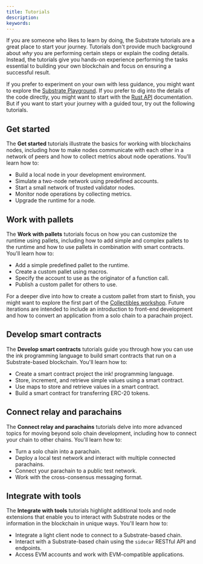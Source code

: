 ```yaml
---
title: Tutorials
description:
keywords:
---
```


If you are someone who likes to learn by doing, the Substrate tutorials are a great place to start your journey.
Tutorials don't provide much background about _why_ you are performing certain steps or explain the coding details.
Instead, the tutorials give you hands-on experience performing the tasks essential to building your own blockchain and focus on ensuring a successful result.

If you prefer to experiment on your own with less guidance, you might want to explore the [Substrate Playground](https://docs.substrate.io/playground/).
If you prefer to dig into the details of the code directly, you might want to start with the [Rust API](https://paritytech.github.io/substrate/master/sc_service/index.html) documentation.
But if you want to start your journey with a guided tour, try out the following tutorials.

## Get started

The **Get started** tutorials illustrate the basics for working with blockchains nodes, including how to make nodes communicate with each other in a network of peers and how to collect metrics about node operations.
You'll learn how to:

- Build a local node in your development environment.
- Simulate a two-node network using predefined accounts.
- Start a small network of trusted validator nodes.
- Monitor node operations by collecting metrics.
- Upgrade the runtime for a node.

## Work with pallets

The **Work with pallets** tutorials focus on how you can customize the runtime using pallets, including how to add simple and complex pallets to the runtime and how to use pallets in combination with smart contracts.
You'll learn how to:

- Add a simple predefined pallet to the runtime.
- Create a custom pallet using macros.
- Specify the account to use as the originator of a function call.
- Publish a custom pallet for others to use.

For a deeper dive into how to create a custom pallet from start to finish, you might want to explore the first part of the [Collectibles workshop](/tutorials/collectibles-workshop/).
Future iterations are intended to include an introduction to front-end development and how to convert an application from a solo chain to a parachain project.

## Develop smart contracts

The **Develop smart contracts** tutorials guide you through how you can use the ink programming language to build smart contracts that run on a Substrate-based blockchain.
You'll learn how to:

- Create a smart contract project the ink! programming language.
- Store, increment, and retrieve simple values using a smart contract.
- Use maps to store and retrieve values in a smart contract.
- Build a smart contract for transferring ERC-20 tokens.

## Connect relay and parachains

The **Connect relay and parachains** tutorials delve into more advanced topics for moving beyond solo chain development, including how to connect your chain to other chains.
You'll learn how to:

- Turn a solo chain into a parachain.
- Deploy a local test network and interact with multiple connected parachains.
- Connect your parachain to a public test network.
- Work with the cross-consensus messaging format.

## Integrate with tools

The **Integrate with tools** tutorials highlight additional tools and node extensions that enable you to interact with Substrate nodes or the information in the blockchain in unique ways.
You'll learn how to:

- Integrate a light client node to connect to a Substrate-based chain.
- Interact with a Substrate-based chain using the `sidecar` RESTful API and endpoints.
- Access EVM accounts and work with EVM-compatible applications.
